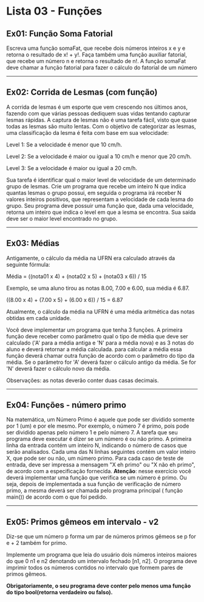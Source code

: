 # Lista 03 - Funções

## Ex01: Função Soma Fatorial

Escreva uma função somaFat, que recebe dois números inteiros x e y e retorna o
resultado de x! + y!. Faça também uma função auxiliar fatorial, que recebe um
número n e retorna o resultado de n!. A função somaFat deve chamar a função fatorial
para fazer o cálculo do fatorial de um número

---

## Ex02: Corrida de Lesmas (com função)

A corrida de lesmas é um esporte que vem crescendo nos últimos anos, fazendo com que
várias pessoas dediquem suas vidas tentando capturar lesmas rápidas. A captura de
lesmas não é uma tarefa fácil, visto que quase todas as lesmas são muito lentas. Com
o objetivo de categorizar as lesmas, uma classificação da lesma é feita com base em
sua velocidade:

Level 1: Se a velocidade é menor que 10 cm/h.

Level 2: Se a velocidade é maior ou igual a 10 cm/h e menor que 20 cm/h.

Level 3: Se a velocidade é maior ou igual a 20 cm/h.

Sua tarefa é identificar qual o maior level de velocidade de um determinado grupo de
lesmas. Crie um programa que recebe um inteiro N que indica quantas lesmas o grupo
possui, em seguida o programa irá receber N valores inteiros positivos, que
representam a velocidade de cada lesma do grupo. Seu programa deve possuir uma função
que, dada uma velocidade, retorna um inteiro que indica o level em que a lesma se
encontra. Sua saída deve ser o maior level encontrado no grupo.

---

## Ex03: Médias

Antigamente, o cálculo da média na UFRN era calculado através da seguinte fórmula:

Média = ((nota01 x 4) + (nota02 x 5) + (nota03 x 6)) / 15

Exemplo, se uma aluno tirou as notas 8.00, 7.00 e 6.00, sua média é 6.87.

((8.00 x 4) + (7.00 x 5) + (6.00 x 6)) / 15 = 6.87

Atualmente, o cálculo da média na UFRN é uma média aritmética das notas obtidas em
cada unidade.

Você deve implementar um programa que tenha 3 funções. A primeira função deve receber
como parâmetro qual o tipo de média que deve ser calculado ('A' para a média antiga e
'N' para a média nova) e as 3 notas do aluno e deverá retornar a média calculada. para
calcular a média essa função deverá chamar outra função de acordo com o parâmetro do
tipo da média. Se o parâmetro for 'A' deverá fazer o cálculo antigo da média. Se for
'N' deverá fazer o cálculo novo da média.

Observações: as notas deverão conter duas casas decimais.

---

## Ex04: Funções - número primo

Na matemática, um Número Primo é aquele que pode ser dividido somente por 1 (um) e por
ele mesmo. Por exemplo, o número 7 é primo, pois pode ser dividido apenas pelo
número 1 e pelo número 7. A tarefa que seu programa deve executar é dizer se um número
é ou não primo. A primeira linha da entrada contém um inteiro N, indicando o número de
casos que serão analisados. Cada uma das N linhas seguintes contém um valor inteiro X,
que pode ser ou não, um número primo. Para cada caso de teste de entrada, deve ser
impressa a mensagem "X eh primo" ou "X não eh primo", de acordo com a especificação
fornecida.
**Atenção**: nesse exercício você deverá implementar uma função que verifica se um número é primo. Ou seja, depois de implementada a sua função de verificação de número
primo, a mesma deverá ser chamada pelo programa principal ( função main()) de acordo
com o que foi pedido.

---

## Ex05: Primos gêmeos em intervalo - v2

Diz-se que um número p forma um par de números primos gêmeos se p for e + 2 também for
primo.

Implemente um programa que leia do usuário dois números inteiros maiores do que 0 n1 e
n2 denotando um intervalo fechado [n1, n2]. O programa deve imprimir todos os números
contidos no intervalo que formem pares de primos gêmeos.

**Obrigatoriamente, o seu programa deve conter pelo menos uma função do tipo bool(retorna verdadeiro ou falso).**